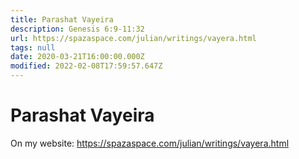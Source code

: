 ```yaml
---
title: Parashat Vayeira
description: Genesis 6:9-11:32
url: https://spazaspace.com/julian/writings/vayera.html
tags: null
date: 2020-03-21T16:00:00.000Z
modified: 2022-02-08T17:59:57.647Z
---
```


# Parashat Vayeira

On my website: https://spazaspace.com/julian/writings/vayera.html

